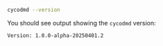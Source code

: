 ```bash
cycodmd --version
```

You should see output showing the `cycodmd` version:

```
Version: 1.0.0-alpha-20250401.2
```
